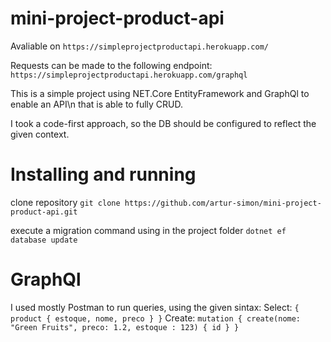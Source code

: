 # mini-project-product-api

Avaliable on `https://simpleprojectproductapi.herokuapp.com/`

Requests can be made to the following endpoint:
`https://simpleprojectproductapi.herokuapp.com/graphql`

This is a simple project using NET.Core EntityFramework and GraphQl to enable an API\n
that is able to fully CRUD.

I took a code-first approach, so the DB should be configured to reflect the given context.

# Installing and running

clone repository
`git clone https://github.com/artur-simon/mini-project-product-api.git`

execute a migration command using in the project folder
`dotnet ef database update`


# GraphQl
I used mostly Postman to run queries, using the given sintax:
Select:
`{
  product {
    estoque,
    nome,
    preco
  }
}`
Create:
`mutation {
  create(nome: "Green Fruits", preco: 1.2, estoque : 123) {
      id
  }
}` 
